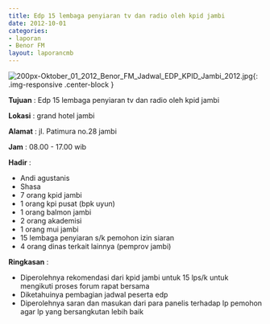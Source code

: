 ```yaml
---
title: Edp 15 lembaga penyiaran tv dan radio oleh kpid jambi
date: 2012-10-01
categories:
- laporan
- Benor FM
layout: laporancmb
---
```

	
![200px-Oktober_01_2012_Benor_FM_Jadwal_EDP_KPID_Jambi_2012.jpg](/uploads/200px-Oktober_01_2012_Benor_FM_Jadwal_EDP_KPID_Jambi_2012.jpg){: .img-responsive .center-block }	
	
**Tujuan** :	Edp 15 lembaga penyiaran tv dan radio oleh kpid jambi
	
**Lokasi** :	grand hotel jambi
	
**Alamat** : 	jl. Patimura no.28 jambi
	
**Jam** :	08.00 - 17.00 wib
	
**Hadir** :	
*	Andi agustanis
*	Shasa
*	7 orang kpid jambi
*	1 orang kpi pusat (bpk uyun)
*	1 orang balmon jambi
*	2 orang akademisi
*	1 orang mui jambi
*	15 lembaga penyiaran s/k pemohon izin siaran
*	4 orang dinas terkait lainnya (pemprov jambi)


**Ringkasan** :	
*	Diperolehnya rekomendasi dari kpid jambi untuk 15 lps/k untuk mengikuti proses forum rapat bersama
*	Diketahuinya pembagian jadwal peserta edp
*	Diperolehnya saran dan masukan dari para panelis terhadap lp pemohon agar lp yang bersangkutan lebih baik
